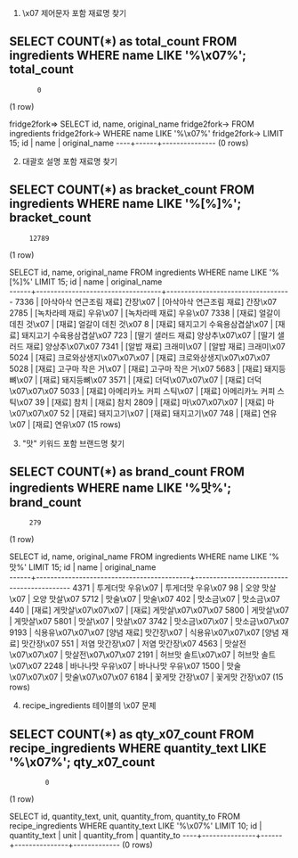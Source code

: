 1. \x07 제어문자 포함 재료명 찾기

SELECT COUNT(*) as total_count FROM ingredients WHERE name LIKE '%\x07%';
 total_count 
-------------
           0
(1 row)


fridge2fork=> SELECT id, name, original_name
fridge2fork-> FROM ingredients
fridge2fork-> WHERE name LIKE '%\x07%'
fridge2fork-> LIMIT 15;
 id | name | original_name 
----+------+---------------
(0 rows)


2. 대괄호 설명 포함 재료명 찾기

SELECT COUNT(*) as bracket_count FROM ingredients WHERE name LIKE '%[%]%';
 bracket_count 
---------------
         12789
(1 row)

SELECT id, name, original_name
FROM ingredients
WHERE name LIKE '%[%]%'
LIMIT 15;
  id  |               name                |           original_name           
------+-----------------------------------+-----------------------------------
 7336 | [아삭아삭 연근조림 재료] 간장\x07 | [아삭아삭 연근조림 재료] 간장\x07
 2785 | [녹차라떼 재료] 우유\x07          | [녹차라떼 재료] 우유\x07
 7338 | [재료] 얼갈이 데친 것\x07         | [재료] 얼갈이 데친 것\x07
    8 | [재료] 돼지고기 수육용삼겹살\x07  | [재료] 돼지고기 수육용삼겹살\x07
  723 | [딸기 샐러드 재료] 양상추\x07\x07 | [딸기 샐러드 재료] 양상추\x07\x07
 7341 | [알밥 재료] 크래미\x07            | [알밥 재료] 크래미\x07
 5024 | [재료] 크로와상생지\x07\x07\x07   | [재료] 크로와상생지\x07\x07\x07
 5028 | [재료] 고구마 작은 거\x07         | [재료] 고구마 작은 거\x07
 5683 | [재료] 돼지등뼈\x07               | [재료] 돼지등뼈\x07
 3571 | [재료] 더덕\x07\x07\x07           | [재료] 더덕\x07\x07\x07
 5033 | [재료] 아메리카노 커피 스틱\x07   | [재료] 아메리카노 커피 스틱\x07
   39 | [재료] 참치                       | [재료] 참치
 2809 | [재료] 마\x07\x07\x07             | [재료] 마\x07\x07\x07
   52 | [재료] 돼지고기\x07               | [재료] 돼지고기\x07
  748 | [재료] 연유\x07                   | [재료] 연유\x07
(15 rows)

3. "맛" 키워드 포함 브랜드명 찾기

SELECT COUNT(*) as brand_count FROM ingredients WHERE name LIKE '%맛%';
 brand_count 
-------------
         279
(1 row)

SELECT id, name, original_name
FROM ingredients
WHERE name LIKE '%맛%'
LIMIT 15;
  id  |                   name                    |               original_name               
------+-------------------------------------------+-------------------------------------------
 4371 | 투게더맛 우유\x07                         | 투게더맛 우유\x07
   98 | 오양 맛살\x07                             | 오양 맛살\x07
 5712 | 맛술\x07                                  | 맛술\x07
  402 | 맛소금\x07                                | 맛소금\x07
  440 | [재료] 게맛살\x07\x07\x07                 | [재료] 게맛살\x07\x07\x07
 5800 | 게맛살\x07                                | 게맛살\x07
 5801 | 맛살\x07                                  | 맛살\x07
 3742 | 맛소금\x07\x07                            | 맛소금\x07\x07
 9193 | 식용유\x07\x07\x07 [양념 재료] 맛간장\x07 | 식용유\x07\x07\x07 [양념 재료] 맛간장\x07
  551 | 저염 맛간장\x07                           | 저염 맛간장\x07
 4563 | 맛살전\x07\x07\x07                        | 맛살전\x07\x07\x07
 2191 | 허브맛 솔트\x07\x07                       | 허브맛 솔트\x07\x07
 2248 | 바나나맛 우유\x07                         | 바나나맛 우유\x07
 1500 | 맛술\x07\x07\x07                          | 맛술\x07\x07\x07
 6184 | 꽃게맛 간장\x07                           | 꽃게맛 간장\x07
(15 rows)

4. recipe_ingredients 테이블의 \x07 문제

SELECT COUNT(*) as qty_x07_count FROM recipe_ingredients WHERE quantity_text LIKE '%\x07%';
 qty_x07_count 
---------------
             0
(1 row)

SELECT id, quantity_text, unit, quantity_from, quantity_to
FROM recipe_ingredients
WHERE quantity_text LIKE '%\x07%'
LIMIT 10;
 id | quantity_text | unit | quantity_from | quantity_to 
----+---------------+------+---------------+-------------
(0 rows)